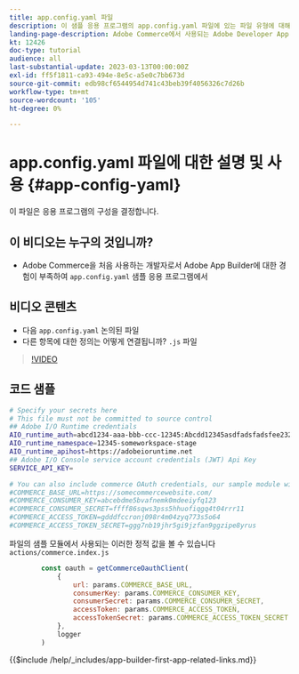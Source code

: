 ```yaml
---
title: app.config.yaml 파일
description: 이 샘플 응용 프로그램의 app.config.yaml 파일에 있는 파일 유형에 대해 알아봅니다.
landing-page-description: Adobe Commerce에서 사용되는 Adobe Developer App Builder와 app.config.yaml에 포함되는 파일 유형에 대해 알아봅니다.
kt: 12426
doc-type: tutorial
audience: all
last-substantial-update: 2023-03-13T00:00:00Z
exl-id: ff5f1811-ca93-494e-8e5c-a5e0c7bb673d
source-git-commit: edb98cf6544954d741c43beb39f4056326c7d26b
workflow-type: tm+mt
source-wordcount: '105'
ht-degree: 0%

---
```


# app.config.yaml 파일에 대한 설명 및 사용 {#app-config-yaml}

이 파일은 응용 프로그램의 구성을 결정합니다.

## 이 비디오는 누구의 것입니까?

* Adobe Commerce을 처음 사용하는 개발자로서 Adobe App Builder에 대한 경험이 부족하여 `app.config.yaml` 샘플 응용 프로그램에서

## 비디오 콘텐츠

* 다음 `app.config.yaml` 논의된 파일
* 다른 항목에 대한 정의는 어떻게 연결됩니까? `.js` 파일

>[!VIDEO](https://video.tv.adobe.com/v/3416592?quality=12&learn=on)

## 코드 샘플

```bash
# Specify your secrets here
# This file must not be committed to source control
## Adobe I/O Runtime credentials
AIO_runtime_auth=abcd1234-aaa-bbb-ccc-12345:Abcdd12345asdfadsfadsfee2323232323232
AIO_runtime_namespace=12345-someworkspace-stage
AIO_runtime_apihost=https://adobeioruntime.net
## Adobe I/O Console service account credentials (JWT) Api Key
SERVICE_API_KEY=

# You can also include commerce OAuth credentials, our sample module will use the following example credentials:
#COMMERCE_BASE_URL=https://somecommercewebsite.com/
#COMMERCE_CONSUMER_KEY=abcebdme5bvafnemk0mdeeiyfq123
#COMMERCE_CONSUMER_SECRET=ffff86sqws3pss5hhuofiqgq4t04rrr11
#COMMERCE_ACCESS_TOKEN=gdddfccronj098r4m04zyq773s5o64
#COMMERCE_ACCESS_TOKEN_SECRET=ggg7nb19jhr5gi9jzfan9ggzipe8yrus
```

파일의 샘플 모듈에서 사용되는 이러한 정적 값을 볼 수 있습니다 `actions/commerce.index.js`

```javascript
        const oauth = getCommerceOauthClient(
            {
                url: params.COMMERCE_BASE_URL,
                consumerKey: params.COMMERCE_CONSUMER_KEY,
                consumerSecret: params.COMMERCE_CONSUMER_SECRET,
                accessToken: params.COMMERCE_ACCESS_TOKEN,
                accessTokenSecret: params.COMMERCE_ACCESS_TOKEN_SECRET
            },
            logger
        )
```

{{$include /help/_includes/app-builder-first-app-related-links.md}}
